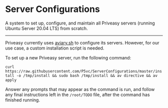 # Server Configurations
A system to set up, configure, and maintain all Priveasy servers (running Ubuntu Server 20.04 LTS) from scratch.

------------

Priveasy currently uses [aviary.sh](https://github.com/team-video/aviary.sh "aviary.sh") to configure its servers. However, for our use case, a custom installation script is needed.

To set up a new Priveasy server, run the following command:

`curl https://raw.githubusercontent.com/P5vc/ServerConfigurations/master/install -o /tmp/install && sudo bash /tmp/install && av directive && av apply`

Answer any prompts that may appear as the command is run, and follow any final instructions left in the `/root/TODO` file, after the command has finished running.
